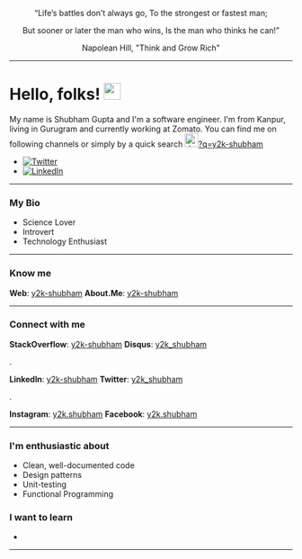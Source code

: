 <p align=center> “Life’s battles don’t always go, To the strongest or fastest man;
<p align=center> But sooner or later the man who wins, Is the man who thinks he can!”
<p align=center> Napolean Hill, "Think and Grow Rich"

---------------

# Hello, folks! <img src="https://raw.githubusercontent.com/MartinHeinz/MartinHeinz/master/wave.gif" width="30px">

My name is Shubham Gupta and I'm a software engineer. I'm from Kanpur, living in Gurugram and currently working at Zomato. You can find me on following channels or simply by a quick search  <a href="http://google.com/search?q=y2k-shubham"><img src="https://icons-for-free.com/iconfiles/png/128/google+google+2015+new+google+icon-1320190553028660072.png" alt="drawing" width="24"/>?q=y2k-shubham</a>


 - [![Twitter][1.2]][1]
 - [![LinkedIn][3.2]][3]


---------------

### My Bio

 - Science Lover
 - Introvert
 - Technology Enthusiast

---------------

### Know me

**Web**: [y2k-shubham](http://google.com/search?q=y2k-shubham)
**About.Me**: [y2k-shubham](https://about.me/y2k-shubham)

---------------

### Connect with me

**StackOverflow**: [y2k-shubham](https://stackoverflow.com/users/3679900/y2k-shubham?tab=profile)
**Disqus**: [y2k_shubham](https://about.me/y2k-shubham)

.

**LinkedIn**: [y2k-shubham](https://www.linkedin.com/in/y2k-shubham/)
**Twitter**: [y2k_shubham](https://twitter.com/y2k_shubham)

.

**Instagram**: [y2k.shubham](https://www.instagram.com/y2k.shubham/)
**Facebook**: [y2k.shubham](https://www.facebook.com/y2k.shubham)

---------------

### I'm enthusiastic about

 - Clean, well-documented code
 - Design patterns
 - Unit-testing
 - Functional Programming

### I want to learn

 - 

---------------

<!-- links to social media icons -->

<!-- icons with padding -->

[1.1]: http://i.imgur.com/tXSoThF.png (twitter icon with padding)
[2.1]: http://i.imgur.com/0o48UoR.png (github icon with padding)
[3.1]: https://icons-for-free.com/iconfiles/png/128/google+google+2015+new+google+icon-1320190553028660072.png (google icon with padding)

<!-- icons without padding -->

[1.2]: http://i.imgur.com/wWzX9uB.png (twitter icon without padding)
[2.2]: http://i.imgur.com/9I6NRUm.png (github icon without padding)
[3.2]: https://raw.githubusercontent.com/MartinHeinz/MartinHeinz/master/linkedin-3-16.png (LinkedIn icon without padding)


<!-- links to your social media accounts -->

[0]: http://google.com/search?q=y2k-shubham
[1]: https://twitter.com/y2k_shubham/
[2]: https://github.com/y2k-shubham/
[3]: https://www.linkedin.com/in/y2k-shubham/


<!-- Resources -->
<!-- Icons: https://simpleicons.org/ -->
<!-- GitHub Stats: https://github.com/anuraghazra/github-readme-stats -->
<!-- Emojis: https://emojipedia.org/emoji/ -->
<!-- HTML Emojis: https://www.fileformat.info/index.htm -->
<!-- Shields: https://shields.io/ -->
<!-- Awesome GitHub Profile README: https://github.com/abhisheknaiidu/awesome-github-profile-readme -->

<!--
**y2k-shubham/y2k-shubham** is a ✨ _special_ ✨ repository because its `README.md` (this file) appears on your GitHub profile.

Here are some ideas to get you started:

- 🔭 I’m currently working on ...
- 🌱 I’m currently learning ...
- 👯 I’m looking to collaborate on ...
- 🤔 I’m looking for help with ...
- 💬 Ask me about ...
- 📫 How to reach me: ...
- 😄 Pronouns: ...
- ⚡ Fun fact: ...
-->
